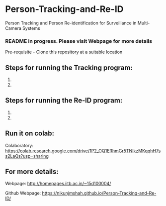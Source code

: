 # Person-Tracking-and-Re-ID
Person Tracking and Person Re-identification for Surveillance in Multi-Camera Systems

### README in progress. Please visit Webpage for more details

Pre-requisite - Clone this repository at a suitable location

## Steps for running the Tracking program:
1.
2.

## Steps for running the Re-ID program:
1.
2.

## Run it on colab:
Colaboratory: https://colab.research.google.com/drive/1P2_OQ1ERhmGr5TNIkzMKqqhH7ss2LaQs?usp=sharing

## For more details:

Webpage: http://homepages.iitb.ac.in/~15d100004/

Github Webpage: https://nikunjmshah.github.io/Person-Tracking-and-Re-ID/
